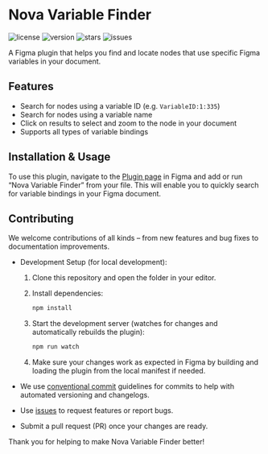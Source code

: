 # Nova Variable Finder
![license](https://badgen.net/github/license/katsele/nova-variable-finder?color=orange) ![version](https://badgen.net/github/tag/katsele/nova-variable-finder?color=blue) ![stars](https://badgen.net/github/stars/katsele/nova-variable-finder?color=green) ![issues](https://badgen.net/github/open-issues/katsele/nova-variable-finder?color=red)

A Figma plugin that helps you find and locate nodes that use specific Figma variables in your document.

## Features

- Search for nodes using a variable ID (e.g. `VariableID:1:335`)
- Search for nodes using a variable name
- Click on results to select and zoom to the node in your document
- Supports all types of variable bindings

## Installation & Usage

To use this plugin, navigate to the [Plugin page](https://www.figma.com/community/plugin/1459614638693682410) in Figma and add or run “Nova Variable Finder” from your file. This will enable you to quickly search for variable bindings in your Figma document.

## Contributing

We welcome contributions of all kinds – from new features and bug fixes to documentation improvements.

- Development Setup (for local development):
  1. Clone this repository and open the folder in your editor.  
  2. Install dependencies:
    
      ```bash
      npm install
      ```
  3. Start the development server (watches for changes and automatically rebuilds the plugin):
    
      ```bash
      npm run watch
      ```  
  4. Make sure your changes work as expected in Figma by building and loading the plugin from the local manifest if needed.  

- We use [conventional commit](https://www.conventionalcommits.org/en/v1.0.0/) guidelines for commits to help with automated versioning and changelogs.  
- Use [issues](../../issues) to request features or report bugs.  
- Submit a pull request (PR) once your changes are ready.

Thank you for helping to make Nova Variable Finder better!
